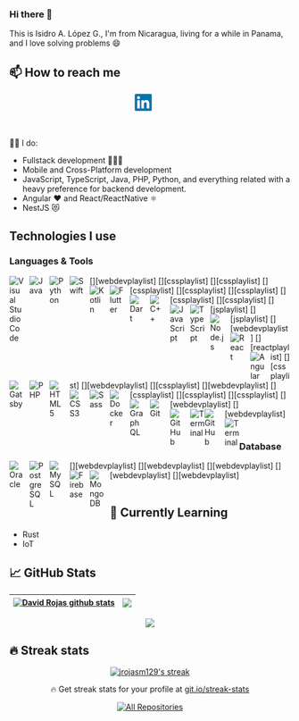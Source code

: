 ### Hi there 👋

This is Isidro A. López G., I'm from Nicaragua, living for a while in Panama, and I love solving problems :smile:

<h2>📫 How to reach me</h2>
<!-- Social icons section -->
<p align="center">
  <a href="www.linkedin.com/in/jrojasm129#gh-light-mode-only"><img width="32px" alt="Linkedin" title="Linkedin" src=".\assets\linkedin-original.svg"/></a>
  &#8287;&#8287;&#8287;&#8287;&#8287;
</p>
<br/>


👨‍💻 I do:
- Fullstack development 👨🏾‍💻
- Mobile and Cross-Platform development
- JavaScript, TypeScript, Java, PHP, Python, and everything related with a heavy preference for backend development.
- Angular ❤️ and React/ReactNative ⚛️
- NestJS 😻

<h2>Technologies I use</h2>

<h3>Languages & Tools</h3>

[<img align="left" alt="Visual Studio Code" width="26px" src="https://cdn.jsdelivr.net/gh/devicons/devicon/icons/vscode/vscode-original.svg" style="padding-right:10px;" />][webdevplaylist]
[<img align="left" alt="Java" width="26px" src="https://cdn.jsdelivr.net/gh/devicons/devicon/icons/java/java-original.svg" style="padding-right:10px;" />][cssplaylist]
[<img align="left" alt="Python" width="26px" src="https://cdn.jsdelivr.net/gh/devicons/devicon/icons/python/python-original.svg" style="padding-right:10px;" />][cssplaylist]
[<img align="left" alt="Swift" width="26px" src="https://cdn.jsdelivr.net/gh/devicons/devicon/icons/swift/swift-original.svg" style="padding-right:10px;" />][cssplaylist]
[<img align="left" alt="Kotlin" width="26px" src="https://cdn.jsdelivr.net/gh/devicons/devicon/icons/kotlin/kotlin-original.svg" style="padding-right:10px;" />][cssplaylist]
[<img align="left" alt="Flutter" width="26px" src="https://cdn.jsdelivr.net/gh/devicons/devicon/icons/flutter/flutter-original.svg" style="padding-right:10px;" />][cssplaylist]
[<img align="left" alt="Dart" width="26px" src="https://cdn.jsdelivr.net/gh/devicons/devicon/icons/dart/dart-original.svg" style="padding-right:10px;" />][cssplaylist]
[<img align="left" alt="C++" width="26px" src="https://cdn.jsdelivr.net/gh/devicons/devicon/icons/cplusplus/cplusplus-original.svg" style="padding-right:10px;" />][cssplaylist]
[<img align="left" alt="JavaScript" width="26px" src="https://cdn.jsdelivr.net/gh/devicons/devicon/icons/javascript/javascript-original.svg" style="padding-right:10px;" />][jsplaylist]
[<img align="left" alt="TypeScript" width="26px" src="https://cdn.jsdelivr.net/gh/devicons/devicon/icons/typescript/typescript-original.svg" style="padding-right:10px;" />][jsplaylist]
[<img align="left" alt="Node.js" width="26px" src="https://cdn.jsdelivr.net/gh/devicons/devicon/icons/nodejs/nodejs-original.svg" style="padding-right:10px;" />][webdevplaylist]
[<img align="left" alt="React" width="26px" src="https://cdn.jsdelivr.net/gh/devicons/devicon/icons/react/react-original.svg" style="padding-right:10px;" />][reactplaylist]
[<img align="left" alt="Angular" width="26px" src="https://github.com/angular.png?s=20" style="padding-right:10px;" />][cssplaylist]
[<img align="left" alt="Gatsby" width="26px" src="https://cdn.jsdelivr.net/gh/devicons/devicon/icons/gatsby/gatsby-original.svg" style="padding-right:10px;" />][webdevplaylist]
[<img align="left" alt="PHP" width="26px" src="https://cdn.jsdelivr.net/gh/devicons/devicon/icons/php/php-original.svg" style="padding-right:10px;" />][cssplaylist]
[<img align="left" alt="HTML5" width="26px" src="https://cdn.jsdelivr.net/gh/devicons/devicon/icons/html5/html5-original.svg" style="padding-right:10px;" />][webdevplaylist]
[<img align="left" alt="CSS3" width="26px" src="https://cdn.jsdelivr.net/gh/devicons/devicon/icons/css3/css3-original.svg" style="padding-right:10px;" />][cssplaylist]
[<img align="left" alt="Sass" width="26px" src="https://cdn.jsdelivr.net/gh/devicons/devicon/icons/sass/sass-original.svg" style="padding-right:10px;" />][cssplaylist]
[<img align="left" alt="Docker" width="26px" src="https://cdn.jsdelivr.net/gh/devicons/devicon/icons/docker/docker-original.svg" style="padding-right:10px;" />][cssplaylist]
[<img align="left" alt="GraphQL" width="26px" src="https://cdn.jsdelivr.net/gh/devicons/devicon/icons/graphql/graphql-plain.svg" style="padding-right:10px;" />][webdevplaylist]
[<img align="left" alt="Git" width="26px" src="https://cdn.jsdelivr.net/gh/devicons/devicon/icons/git/git-original.svg" style="padding-right:10px;" />][webdevplaylist]
[<img align="left" alt="GitHub" width="26px" src="./assets/images/github-dark.png" style="padding-right:10px;" />](https://youtube.com/playlist?list=PLreOwwztNObgXtoqkr4hc0IIY4FYg9A_W#gh-dark-mode-only)
[<img align="left" alt="Terminal" width="26px" src="./assets/images/terminal-dark.svg" />](https://youtube.com/playlist?list=PLreOwwztNObgXtoqkr4hc0IIY4FYg9A_W#gh-dark-mode-only)
[<img align="left" alt="GitHub" width="26px" src="./assets/images/github-light.png" style="padding-right:10px;" />](https://youtube.com/playlist?list=PLreOwwztNObgXtoqkr4hc0IIY4FYg9A_W#gh-light-mode-only)
[<img align="left" alt="Terminal" width="26px" src="./assets/images/terminal-light.svg" />](https://youtube.com/playlist?list=PLreOwwztNObgXtoqkr4hc0IIY4FYg9A_W#gh-light-mode-only)
<br />
<br />

<h3>Database</h3>

[<img align="left" alt="Oracle" width="26px" src="https://cdn.jsdelivr.net/gh/devicons/devicon/icons/oracle/oracle-original.svg" style="padding-right:10px;" />][webdevplaylist]
[<img align="left" alt="PostgreSQL" width="26px" src="https://cdn.jsdelivr.net/gh/devicons/devicon/icons/postgresql/postgresql-original.svg" style="padding-right:10px;" />][webdevplaylist]
[<img align="left" alt="MySQL" width="26px" src="https://cdn.jsdelivr.net/gh/devicons/devicon/icons/mysql/mysql-original.svg" style="padding-right:10px;" />][webdevplaylist]
[<img align="left" alt="Firebase" width="26px" src="https://avatars.githubusercontent.com/u/1335026?v=4" style="padding-right:10px;" />][webdevplaylist]
[<img align="left" alt="MongoDB" width="26px" src="https://cdn.jsdelivr.net/gh/devicons/devicon/icons/mongodb/mongodb-original.svg" style="padding-right:10px;" />][webdevplaylist]
<br />
<br />

<h2>🌱 Currently Learning</h2>

- Rust
- IoT

<h2>📈 GitHub Stats</h2>

| <a href="https://github.com/jrojasm129"><img align="center" src="https://github-readme-stats.vercel.app/api?username=jrojasm129&show_icons=true&include_all_commits=true&theme=buefy&hide_border=true" alt="David Rojas github stats" /></a> | <a href="https://github.com/jrojasm129"><img align="center" src="https://github-readme-stats.vercel.app/api/top-langs/?username=jrojasm129&layout=compact&theme=buefy&hide_border=true" /></a> |
| ------------- | ------------- |

<p align="center">
  <a href="https://github.com/jrojasm129">
    <img align="center" src="https://github-profile-trophy.vercel.app/?username=jrojasm129&row=2&column=6&margin-w=15&margin-h=15" />
  </a>
</p>

<h2>🔥 Streak stats</h2>

<p align="center">
  <a href="https://github.com/jrojasm129">
    <img title="🔥 Get streak stats for your profile at git.io/streak-stats" alt="jrojasm129's streak" src="https://github-readme-streak-stats.herokuapp.com/?user=jrojasm129&theme=monokai-metallian&hide_border=true" />
  </a>
  <p align="center">🔥 Get streak stats for your profile at <a href="https://git.io/streak-stats">git.io/streak-stats</a></p>
</p>



<p align="center">
  <a href="https://github.com/jrojasm129?tab=repositories&sort=stargazers"><img alt="All Repositories" title="All Repositories" src="https://custom-icon-badges.herokuapp.com/badge/-All%20Repos-2962FF?style=for-the-badge&logoColor=white&logo=repo"/></a>
</p>

[linkedin]: https://linkedin.com/in/ialopezg
